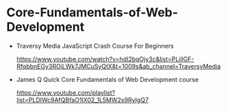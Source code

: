 # Core-Fundamentals-of-Web-Development

- Traversy Media JavaScript Crash Course For Beginners

  https://www.youtube.com/watch?v=hdI2bqOjy3c&list=PLillGF-RfqbbnEGy3ROiLWk7JMCuSyQtX&t=1009s&ab_channel=TraversyMedia

- James Q Quick Core Fundamentals of Web Development course

  https://www.youtube.com/playlist?list=PLDlWc9AfQBfaO1IX02_1L5MW2s9RyIgQ7
